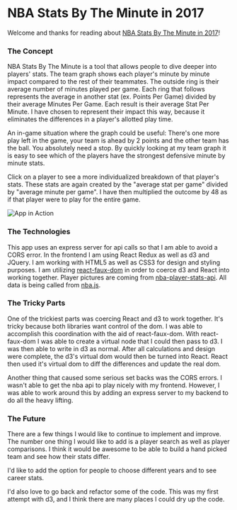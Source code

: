 # NBA Stats By The Minute in 2017

Welcome and thanks for reading about [NBA Stats By The Minute in 2017](https://nba-stats-corey-ladovsky.herokuapp.com)!


### The Concept

NBA Stats By The Minute is a tool that allows people to dive deeper into players' stats.
The team graph shows each player's minute by minute impact compared to the rest of their teammates. The outside ring is their average number of minutes played per game. Each ring that follows represents the average in another stat (ex. Points Per Game) divided by their average Minutes Per Game. Each result is their average Stat Per Minute. I have chosen to represent their impact this way, because it eliminates the differences in a player's allotted play time.

An in-game situation where the graph could be useful: There's one more play left in the game, your team is ahead by 2 points and the other team has the ball. You absolutely need a stop. By quickly looking at my team graph it is easy to see which of the players have the strongest defensive minute by minute stats.

Click on a player to see a more individualized breakdown of that player's stats. These stats are again created by the "average stat per game" divided by "average minute per game". I have then multiplied the outcome by 48 as if that player were to play for the entire game.


![App in Action](https://thumbs.gfycat.com/SimplisticPaleCutworm-size_restricted.gif)


### The Technologies

This app uses an express server for api calls so that I am able to avoid a CORS error.
In the frontend I am using React Redux as well as d3 and JQuery.
I am working with HTML5 as well as CSS3 for design and styling purposes.
I am utilizing [react-faux-dom](https://github.com/Olical/react-faux-dom) in order to coerce d3 and React into working together.
Player pictures are coming from [nba-player-stats-api](https://github.com/hlyford/nba-player-stats-api).
All data is being called from [nba.js](https://github.com/kshvmdn/nba.js/blob/master/docs/api/DATA.md).

### The Tricky Parts

One of the trickiest parts was coercing React and d3 to work together. It's tricky because both libraries want control of the dom. I was able to accomplish this coordination with the aid of react-faux-dom. With react-faux-dom I was able to create a virtual node that I could then pass to d3. I was then able to write in d3 as normal. After all calculations and design were complete, the d3's virtual dom would then be turned into React. React then used it's virtual dom to diff the differences and update the real dom.

Another thing that caused some serious set backs was the CORS errors. I wasn't able to get the nba api to play nicely with my frontend. However, I was able to work around this by adding an express server to my backend to do all the heavy lifting.

### The Future

There are a few things I would like to continue to implement and improve. The number one thing I would like to add is a player search as well as player comparisons. I think it would be awesome to be able to build a hand picked team and see how their stats differ.

I'd like to add the option for people to choose different years and to see career stats.

I'd also love to go back and refactor some of the code. This was my first attempt with d3, and I think there are many places I could dry up the code.
